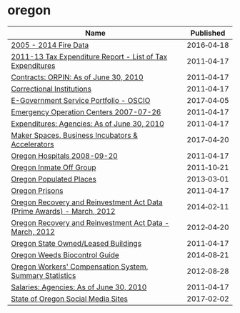 # oregon

Name | Published
---- | ---------
[2005 - 2014 Fire Data](../datasets/9nkj-mp3y.md) | 2016&#x2011;04&#x2011;18
[2011-13 Tax Expenditure Report - List of Tax Expenditures](../datasets/cjmm-9sxs.md) | 2011&#x2011;04&#x2011;17
[Contracts: ORPIN: As of June 30, 2010](../datasets/br2t-dc7x.md) | 2011&#x2011;04&#x2011;17
[Correctional Institutions](../datasets/fqhs-84r4.md) | 2011&#x2011;04&#x2011;17
[E-Government Service Portfolio - OSCIO](../datasets/9g5a-r9zs.md) | 2017&#x2011;04&#x2011;05
[Emergency Operation Centers 2007-07-26](../datasets/pjn6-jprb.md) | 2011&#x2011;04&#x2011;17
[Expenditures: Agencies: As of June 30, 2010](../datasets/822n-er69.md) | 2011&#x2011;04&#x2011;17
[Maker Spaces, Business Incubators & Accelerators](../datasets/wpin-z8u6.md) | 2017&#x2011;04&#x2011;20
[Oregon Hospitals 2008-09-20](../datasets/s2vy-pvyp.md) | 2011&#x2011;04&#x2011;17
[Oregon Inmate Off Group](../datasets/38dq-3yhz.md) | 2011&#x2011;10&#x2011;21
[Oregon Populated Places](../datasets/c6z4-hjsu.md) | 2013&#x2011;03&#x2011;01
[Oregon Prisons](../datasets/dsje-kuhw.md) | 2011&#x2011;04&#x2011;17
[Oregon Recovery and Reinvestment Act Data (Prime Awards) - March, 2012](../datasets/e6m7-jh27.md) | 2014&#x2011;02&#x2011;11
[Oregon Recovery and Reinvestment Act Data - March, 2012](../datasets/q3a9-rf9x.md) | 2012&#x2011;04&#x2011;20
[Oregon State Owned/Leased Buildings](../datasets/2q2s-w8ry.md) | 2011&#x2011;04&#x2011;17
[Oregon Weeds Biocontrol Guide](../datasets/m8fv-efat.md) | 2014&#x2011;08&#x2011;21
[Oregon Workers' Compensation System, Summary Statistics](../datasets/tmip-5b7m.md) | 2012&#x2011;08&#x2011;28
[Salaries: Agencies: As of June 30, 2010](../datasets/ea53-t8fq.md) | 2011&#x2011;04&#x2011;17
[State of Oregon Social Media Sites](../datasets/hqhe-shsc.md) | 2017&#x2011;02&#x2011;02

